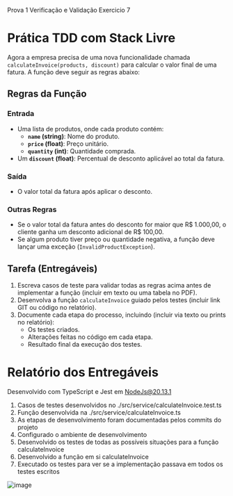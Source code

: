 Prova 1 Verificação e Validação Exercicio 7 

# Prática TDD com Stack Livre

Agora a empresa precisa de uma nova funcionalidade chamada `calculateInvoice(products, discount)` para calcular o valor final de uma fatura. A função deve seguir as regras abaixo:

## Regras da Função

### Entrada
- Uma lista de produtos, onde cada produto contém:
  - **`name` (string)**: Nome do produto.
  - **`price` (float)**: Preço unitário.
  - **`quantity` (int)**: Quantidade comprada.
- Um **`discount` (float)**: Percentual de desconto aplicável ao total da fatura.

### Saída
- O valor total da fatura após aplicar o desconto.

### Outras Regras
- Se o valor total da fatura antes do desconto for maior que R$ 1.000,00, o cliente ganha um desconto adicional de R$ 100,00.
- Se algum produto tiver preço ou quantidade negativa, a função deve lançar uma exceção (`InvalidProductException`).

## Tarefa (Entregáveis)

1. Escreva casos de teste para validar todas as regras acima antes de implementar a função (incluir em texto ou uma tabela no PDF).
2. Desenvolva a função `calculateInvoice` guiado pelos testes (incluir link GIT ou código no relatório).
3. Documente cada etapa do processo, incluindo (incluir via texto ou prints no relatório):
   - Os testes criados.
   - Alterações feitas no código em cada etapa.
   - Resultado final da execução dos testes.

# Relatório dos Entregáveis
Desenvolvido com TypeScript e Jest em NodeJs@20.13.1

1. Casos de testes desenvolvidos no ./src/service/calculateInvoice.test.ts
2. Função desenvolvida na ./src/service/calculateInvoice.ts
3. As etapas de desenvolvimento foram documentadas pelos commits do projeto
  1. Configurado o ambiente de desenvolvimento
  2. Desenvolvido os testes de todas as possíveis situações para a função calculateInvoice
  3. Desenvolvido a função em si calculateInvoice 
  4. Executado os testes para ver se a implementação passava em todos os testes escritos

![image](https://github.com/user-attachments/assets/f4dd74d7-f8e5-44cc-912b-38aaaac5deae)
